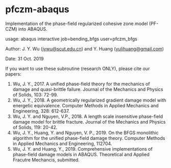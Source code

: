 # pfczm-abaqus
Implementation of the phase-field regularized cohesive zone model (PF-CZM) into ABAQUS.

usage: abaqus interactive job=bending_bfgs user=pfczm_bfgs

Author: J. Y. Wu (jywu@scut.edu.cn) and Y. Huang (yulihuang@gmail.com)

Date: 31 Oct. 2019

If you want to use these subroutine (research ONLY), please cite our papers:
1. Wu, J. Y., 2017. A unified phase-field theory for the mechanics of damage and quasi-brittle failure. 
   Journal of the Mechanics and Physics of Solids, 103: 72-99.
2. Wu, J. Y., 2018. A geometrically regularized gradient damage model with energetic equivalence. 
   Computer Methods in Applied Mechanics and Engineering, 328: 612-637.
3. Wu, J. Y. and Nguyen, V.P., 2018. A length scale insensitive phase-field damage model for brittle fracture. 
   Journal of the Mechanics and Physics of Solids, 119: 20-42.
4. Wu, J. Y., Huang, Y. and Nguyen, V. P., 2019. On the BFGS monolithic algorithm for the unified phase-field damage theory. 
   Computer Methods in Applied Mechanics and Engineering, 112704.
5. Wu, J. Y. and Huang, Y., 2019. Comprehensive implementations of phase-field damage models in ABAQUS. 
   Theoretical and Applied Fracutre Mechancis, submitted.
